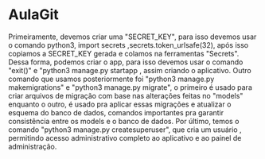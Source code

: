 # AulaGit
Primeiramente, devemos criar uma "SECRET_KEY", para isso devemos usar o comando python3, import secrets ,secrets.token_urlsafe(32), após isso copiamos a SECRET_KEY gerada e colamos na ferramentas "Secrets". Dessa forma, podemos criar o app, para isso devemos usar o comando "exit()" e "python3 manage.py startapp <nome do app>, assim criando o aplicativo. Outro comando que usamos posteriormente foi "python3 manage.py makemigrations" e "python3 manage.py migrate", o primeiro é usado para criar arquivos de migração com base nas alterações feitas no "models" enquanto o outro, é usado pra aplicar essas migrações e atualizar o esquema do banco de dados, comandos importantes pra garantir consistência entre os  models e o banco de dados. Por último, temos o comando "python3 manage.py createsuperuser", que cria um usuário , permitindo acesso administrativo completo ao aplicativo e ao painel de administração.
